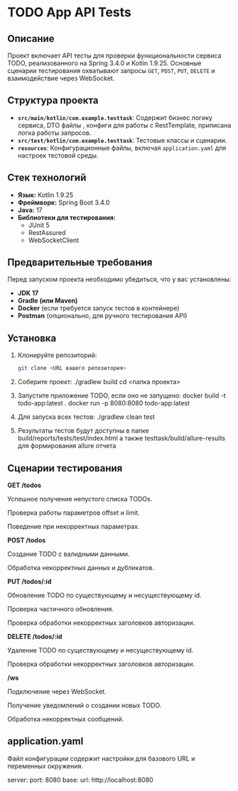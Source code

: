 # TODO App API Tests

## Описание
Проект включает API тесты для проверки функциональности сервиса TODO, реализованного на Spring 3.4.0 и Kotlin 1.9.25. 
Основные сценарии тестирования охватывают запросы `GET`, `POST`, `PUT`, `DELETE` и взаимодействие через WebSocket.

## Структура проекта
- **`src/main/kotlin/com.example.testtask`**: Содержит бизнес логику сервиса, DTO файлы , конфиги для работы с RestTemplate, приписана логка работы запросов.
- **`src/test/kotlin/com.example.testtask`**: Тестовые классы и сценарии.
- **`resources`**: Конфигурационные файлы, включая `application.yaml` для настроек тестовой среды.

## Стек технологий
- **Язык:** Kotlin 1.9.25
- **Фреймворк:** Spring Boot 3.4.0
- **Java:** 17
- **Библиотеки для тестирования:**
  - JUnit 5
  - RestAssured
  - WebSocketClient

## Предварительные требования
Перед запуском проекта необходимо убедиться, что у вас установлены:
- **JDK 17**
- **Gradle (или Maven)**
- **Docker** (если требуется запуск тестов в контейнере)
- **Postman** (опционально, для ручного тестирования API)

## Установка
1. Клонируйте репозиторий:
   ```bash
   git clone <URL вашего репозитория>

2. Соберите проект:
./gradlew build
   cd <папка проекта>

3. Запустите приложение TODO, если оно не запущено:
docker build -t todo-app:latest .
docker run -p 8080:8080 todo-app:latest

4. Для запуска всех тестов:
./gradlew clean test

5. Результаты тестов будут доступны в папке build/reports/tests/test/index.html а также testtask/build/allure-results для формирования allure отчета

## Сценарии тестирования
**GET /todos**

Успешное получение непустого списка TODOs.

Проверка работы параметров offset и limit.

Поведение при некорректных параметрах.

**POST /todos**

Создание TODO с валидными данными.

Обработка некорректных данных и дубликатов.

**PUT /todos/:id**

Обновление TODO по существующему и несуществующему id.

Проверка частичного обновления.

Проверка обработки некорректных заголовков авторизации.

**DELETE /todos/:id**

Удаление TODO по существующему и несуществующему id.

Проверка обработки некорректных заголовков авторизации.

**/ws**

Подключение через WebSocket.

Получение уведомлений о создании новых TODO.

Обработка некорректных сообщений.

## application.yaml
Файл конфигурации содержит настройки для базового URL и переменных окружения.

server:
  port: 8080
base:
  url: http://localhost:8080
